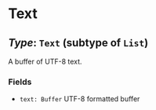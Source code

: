 # Text

## *Type*: `Text` (subtype of `List`)

A buffer of UTF-8 text.

### Fields

 - `text: Buffer` UTF-8 formatted buffer
